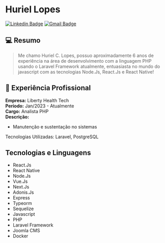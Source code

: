 # Huriel Lopes

[![Linkedin Badge](https://img.shields.io/badge/-Huriel%20Lopes-blue?style=flat-square&logo=Linkedin&logoColor=white&link=https://www.linkedin.com/in/huriellopes/)](https://www.linkedin.com/in/huriellopes/) 
[![Gmail Badge](https://img.shields.io/badge/-huriellopes1996@gmail.com-red?style=flat-square&logo=Gmail&logoColor=white&link=mailto:huriellopes1996@gmail.com)](mailto:huriellopes1996@gmail.com)

## 💻 Resumo

> Me chamo Huriel C. Lopes, possuo aproximadamente 6 anos de experiência na área de desenvolvimento com a linguagem PHP usando o Laravel Framework atualmente, entuasiasta no mundo do javascript com as tecnologias Node.Js, React.Js e React Native!

## 👔 Experiência Profissional

**Empresa:** Liberty Health Tech<br>
**Período:** Jan/2023 - Atualmente <br>
**Cargo:** Analista PHP <br>
**Descrição:** 
  - Manutenção e sustentação no sistemas

  Tecnologias Utilizadas: Laravel, PostgreSQL

## Tecnologias e Linguagens

- React.Js
- React Native
- Node.Js
- Vue.Js
- Next.Js
- Adonis.Js
- Express
- Typeorm
- Sequelize
- Javascript
- PHP
- Laravel Framework
- Joomla CMS
- Docker
